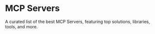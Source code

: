 # MCP Servers

A curated list of the best MCP Servers, featuring top solutions, libraries, tools, and more.